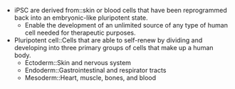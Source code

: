 - iPSC are derived from::skin or blood cells that have been reprogrammed back into an embryonic-like pluripotent state.
	- Enable the development of an unlimited source of any type of human cell needed for therapeutic purposes.
- Pluripotent cell::Cells that are able to self-renew by dividing and developing into three primary groups of cells that make up a human body.
	- Ectoderm::Skin and nervous system
	- Endoderm::Gastrointestinal and respirator tracts
	- Mesoderm::Heart, muscle, bones, and blood